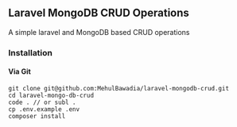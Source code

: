 ## Laravel MongoDB CRUD Operations

A simple laravel and MongoDB based CRUD operations

### Installation

#### Via Git

```
git clone git@github.com:MehulBawadia/laravel-mongodb-crud.git
cd laravel-mongo-db-crud
code . // or subl .
cp .env.example .env
composer install
```
